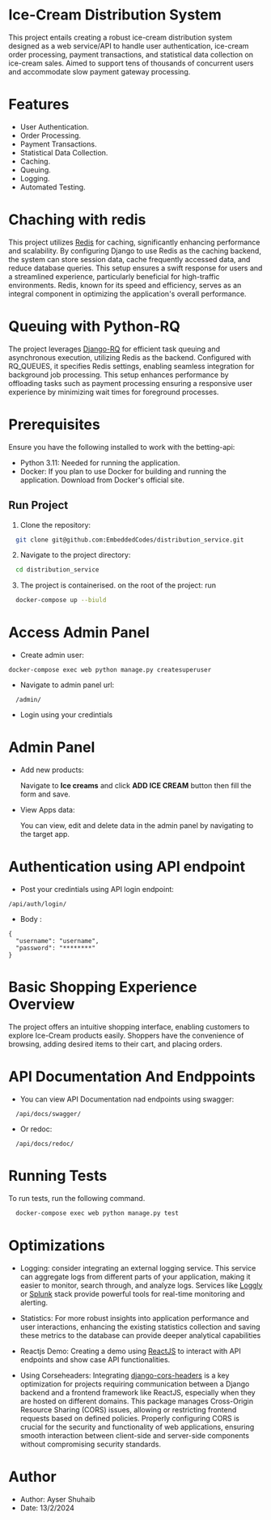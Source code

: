 # Ice-Cream Distribution System

This project entails creating a robust ice-cream distribution system designed as a web service/API to handle user authentication, ice-cream order processing, payment transactions, and statistical data collection on ice-cream sales. Aimed to support tens of thousands of concurrent users and accommodate slow payment gateway processing.

# Features

- User Authentication.
- Order Processing.
- Payment Transactions.
- Statistical Data Collection.
- Caching.
- Queuing.
- Logging.
- Automated Testing.

# Chaching with redis

This project utilizes [Redis](https://redis.io/) for caching, significantly enhancing performance and scalability. By configuring Django to use Redis as the caching backend, the system can store session data, cache frequently accessed data, and reduce database queries. This setup ensures a swift response for users and a streamlined experience, particularly beneficial for high-traffic environments. Redis, known for its speed and efficiency, serves as an integral component in optimizing the application's overall performance.

# Queuing with Python-RQ

The project leverages [Django-RQ](https://github.com/rq/django-rq) for efficient task queuing and asynchronous execution, utilizing Redis as the backend. Configured with RQ_QUEUES, it specifies Redis settings, enabling seamless integration for background job processing. This setup enhances performance by offloading tasks such as payment processing ensuring a responsive user experience by minimizing wait times for foreground processes.

# Prerequisites

Ensure you have the following installed to work with the betting-api:

- Python 3.11: Needed for running the application.
- Docker: If you plan to use Docker for building and running the application.
  Download from Docker's official site.

## Run Project

1. Clone the repository:

```bash
  git clone git@github.com:EmbeddedCodes/distribution_service.git
```

2. Navigate to the project directory:

```bash
  cd distribution_service
```

3. The project is containerised. on the root of the project: run

```bash
  docker-compose up --biuld
```

# Access Admin Panel

- Create admin user:

```
docker-compose exec web python manage.py createsuperuser

```

- Navigate to admin panel url:

```
  /admin/
```

- Login using your credintials

# Admin Panel

- Add new products:

  Navigate to **Ice creams** and click **ADD ICE CREAM** button then fill the form and save.

- View Apps data:

  You can view, edit and delete data in the admin panel by navigating to the target app.

# Authentication using API endpoint

- Post your credintials using API login endpoint:

```
/api/auth/login/
```

- Body :

```
{
  "username": "username",
  "password": "********"
}
```

# Basic Shopping Experience Overview

The project offers an intuitive shopping interface, enabling customers to explore Ice-Cream products easily. Shoppers have the convenience of browsing, adding desired items to their cart, and placing orders.

# API Documentation And Endppoints

- You can view API Documentation nad endpoints using swagger:

```
  /api/docs/swagger/
```

- Or redoc:

```
  /api/docs/redoc/
```

# Running Tests

To run tests, run the following command.

```bash
  docker-compose exec web python manage.py test
```

# Optimizations

- Logging:
  consider integrating an external logging service. This service can aggregate logs from different parts of your application, making it easier to monitor, search through, and analyze logs. Services like [Loggly](https://www.loggly.com/use-cases/django-apps-logging-with-loggly/) or [Splunk](https://splunkbase.splunk.com/) stack provide powerful tools for real-time monitoring and alerting.

- Statistics:
  For more robust insights into application performance and user interactions, enhancing the existing statistics collection and saving these metrics to the database can provide deeper analytical capabilities
- Reactjs Demo:
  Creating a demo using [ReactJS](https://react.dev/) to interact with API endpoints and show case API functionalities.

- Using Corseheaders:
  Integrating [django-cors-headers](https://pypi.org/project/django-cors-headers/) is a key optimization for projects requiring communication between a Django backend and a frontend framework like ReactJS, especially when they are hosted on different domains. This package manages Cross-Origin Resource Sharing (CORS) issues, allowing or restricting frontend requests based on defined policies. Properly configuring CORS is crucial for the security and functionality of web applications, ensuring smooth interaction between client-side and server-side components without compromising security standards.

# Author

- Author: Ayser Shuhaib
- Date: 13/2/2024
